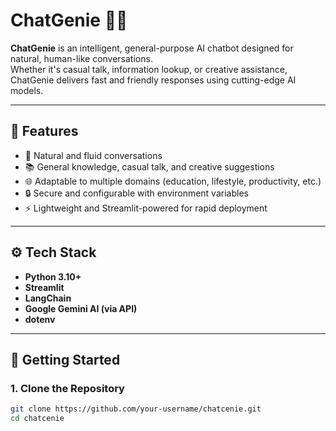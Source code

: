 # ChatGenie 🧠💬

**ChatGenie** is an intelligent, general-purpose AI chatbot designed for natural, human-like conversations.  
Whether it's casual talk, information lookup, or creative assistance, ChatGenie delivers fast and friendly responses using cutting-edge AI models.

---

## 🧠 Features

- 🤖 Natural and fluid conversations
- 📚 General knowledge, casual talk, and creative suggestions
- 🌐 Adaptable to multiple domains (education, lifestyle, productivity, etc.)
- 🔒 Secure and configurable with environment variables
- ⚡ Lightweight and Streamlit-powered for rapid deployment

---

## ⚙️ Tech Stack

- **Python 3.10+**
- **Streamlit**
- **LangChain**
- **Google Gemini AI (via API)**
- **dotenv**

---

## 🚀 Getting Started

### 1. Clone the Repository

```bash
git clone https://github.com/your-username/chatcenie.git
cd chatcenie

